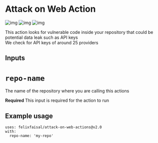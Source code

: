 # Attack on Web Action

![img](https://img.shields.io/github/workflow/status/felixfaisal/attack-on-web-actions/analyzer?style=for-the-badge)
![img](https://img.shields.io/github/languages/code-size/felixfaisal/attack-on-web-actions?style=for-the-badge)
![img](https://img.shields.io/github/stars/felixfaisal/attack-on-web-actions?style=for-the-badge)


This action looks for vulnerable code inside your repository that could be potential data leak such as API keys <br>
We check for API keys of around 25 providers 

## Inputs

# `repo-name`
The name of the repository where you are calling this actions 

**Required** This input is required for the action to run

## Example usage

```
uses: felixfaisal/attack-on-web-actions@v2.0
with:
  repo-name: 'my-repo'
```
